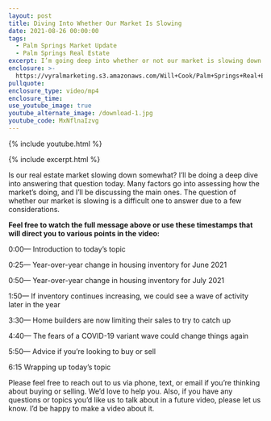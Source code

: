 ```yaml
---
layout: post
title: Diving Into Whether Our Market Is Slowing
date: 2021-08-26 00:00:00
tags:
  - Palm Springs Market Update
  - Palm Springs Real Estate
excerpt: I’m going deep into whether or not our market is slowing down somewhat.
enclosure: >-
  https://vyralmarketing.s3.amazonaws.com/Will+Cook/Palm+Springs+Real+Estate+Agent_+is+the+market+slowing+down.mp4
pullquote:
enclosure_type: video/mp4
enclosure_time:
use_youtube_image: true
youtube_alternate_image: /download-1.jpg
youtube_code: MxNflnaIzvg
---
```

{% include youtube.html %}

{% include excerpt.html %}

Is our real estate market slowing down somewhat? I’ll be doing a deep dive into answering that question today. Many factors go into assessing how the market’s doing, and I’ll be discussing the main ones. The question of whether our market is slowing is a difficult one to answer due to a few considerations.&nbsp;

**Feel free to watch the full message above or use these timestamps that will direct you to various points in the video:**

0:00— Introduction to today’s topic

0:25— Year-over-year change in housing inventory for June 2021

0:50— Year-over-year change in housing inventory for July 2021

1:50— If inventory continues increasing, we could see a wave of activity later in the year

3:30— Home builders are now limiting their sales to try to catch up

4:40— The fears of a COVID-19 variant wave could change things again

5:50— Advice if you’re looking to buy or sell

6:15 Wrapping up today’s topic

Please feel free to reach out to us via phone, text, or email if you’re thinking about buying or selling. We’d love to help you. Also, if you have any questions or topics you’d like us to talk about in a future video, please let us know. I’d be happy to make a video about it.
